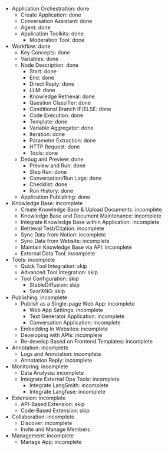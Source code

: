 - Application Orchestration: done
    - Create Application: done
    - Conversation Assistant: done
    - Agent: done
    - Application Toolkits: done
        - Moderation Tool: done
- Workflow: done
    - Key Concepts: done
    - Variables: done
    - Node Description: done
        - Start: done
        - End: done
        - Direct Reply: done
        - LLM: done
        - Knowledge Retrieval: done
        - Question Classifier: done
        - Conditional Branch IF/ELSE: done
        - Code Execution: done
        - Template: done
        - Variable Aggregator: done
        - Iteration: done
        - Parameter Extraction: done
        - HTTP Request: done
        - Tools: done
    - Debug and Preview: done
        - Preview and Run: done
        - Step Run: done
        - Conversation/Run Logs: done
        - Checklist: done
        - Run History: done
    - Application Publishing: done
- Knowledge Base: incomplete
    - Create Knowledge Base & Upload Documents: incomplete
    - Knowledge Base and Document Maintenance: incomplete
    - Integrate Knowledge Base within Application: incomplete
    - Retrieval Test/Citation: incomplete
    - Sync Data from Notion: incomplete
    - Sync Data from Website: incomplete
    - Maintain Knowledge Base via API: incomplete
    - External Data Tool: incomplete
- Tools: incomplete
    - Quick Tool Integration: skip
    - Advanced Tool Integration: skip
    - Tool Configuration: skip
        - StableDiffusion: skip
        - SearXNG: skip
- Publishing: incomplete
    - Publish as a Single-page Web App: incomplete
        - Web App Settings: incomplete
        - Text Generator Application: incomplete
        - Conversation Application: incomplete
    - Embedding In Websites: incomplete
    - Developing with APIs: incomplete
    - Re-develop Based on Frontend Templates: incomplete
- Annotation: incomplete
    - Logs and Annotation: incomplete
    - Annotation Reply: incomplete
- Monitoring: incomplete
    - Data Analysis: incomplete
    - Integrate External Ops Tools: incomplete
        - Integrate LangSmith: incomplete
        - Integrate Langfuse: incomplete
- Extension: incomplete
    - API-Based Extension: skip
    - Code-Based Extension: skip
- Collaboration: incomplete
    - Discover: incomplete
    - Invite and Manage Members
- Management: incomplete
    - Manage App: incomplete